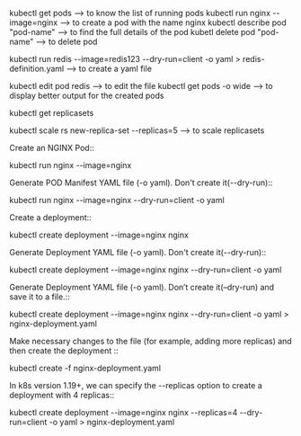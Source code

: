 kubectl get pods --> to know the list of running pods
kubectl run nginx --image=nginx --> to create a pod with the name nginx
kubectl describe pod "pod-name" --> to find the full details of the pod
kubetl delete pod "pod-name" --> to delete pod

kubectl run redis --image=redis123 --dry-run=client -o yaml > redis-definition.yaml --> to create a yaml file

kubectl edit pod redis --> to edit the file
kubectl get pods -o wide --> to display better output for the created pods

kubectl get replicasets

kubectl scale rs new-replica-set --replicas=5 --> to scale replicasets

Create an NGINX Pod::

kubectl run nginx --image=nginx


Generate POD Manifest YAML file (-o yaml). Don't create it(--dry-run)::

kubectl run nginx --image=nginx --dry-run=client -o yaml

Create a deployment::

kubectl create deployment --image=nginx nginx

Generate Deployment YAML file (-o yaml). Don't create it(--dry-run)::

kubectl create deployment --image=nginx nginx --dry-run=client -o yaml


Generate Deployment YAML file (-o yaml). Don’t create it(–dry-run) and save it to a file.::

kubectl create deployment --image=nginx nginx --dry-run=client -o yaml > nginx-deployment.yaml


Make necessary changes to the file (for example, adding more replicas) and then create the deployment ::

kubectl create -f nginx-deployment.yaml

In k8s version 1.19+, we can specify the --replicas option to create a deployment with 4 replicas::

kubectl create deployment --image=nginx nginx --replicas=4 --dry-run=client -o yaml > nginx-deployment.yaml
